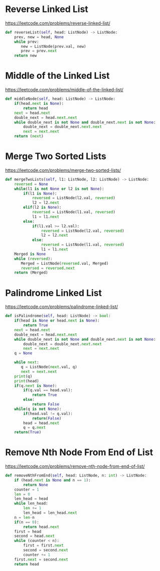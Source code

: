 

# Reverse Linked List

https://leetcode.com/problems/reverse-linked-list/
```python
def reverseList(self, head: ListNode) -> ListNode:
    prev, new = head, None
    while prev:
       new = ListNode(prev.val, new)
       prev = prev.next
    return new

```


# Middle of the Linked List

https://leetcode.com/problems/middle-of-the-linked-list/
```python
def middleNode(self, head: ListNode) -> ListNode:
    if(head.next is None):
        return head
    next = head.next
    double_next = head.next.next
    while double_next is not None and double_next.next is not None:
        double_next = double_next.next.next
        next = next.next
    return (next)

```


# Merge Two Sorted Lists

https://leetcode.com/problems/merge-two-sorted-lists/
```python
def mergeTwoLists(self, l1: ListNode, l2: ListNode) -> ListNode:
    reversed = None
    while(l1 is not None or l2 is not None):
        if(l1 is None):
            reversed = ListNode(l2.val, reversed)
            l2 = l2.next
        elif(l2 is None):
            reversed = ListNode(l1.val, reversed)
            l1 = l1.next
        else:
            if(l1.val >= l2.val):
                reversed = ListNode(l2.val, reversed)
                l2 = l2.next
            else:
                reversed = ListNode(l1.val, reversed)
                l1 = l1.next
    Merged is None
    while (reversed):
       Merged = ListNode(reversed.val, Merged)
       reversed = reversed.next
    return (Merged)

```


# Palindrome Linked List

https://leetcode.com/problems/palindrome-linked-list/
```python    
def isPalindrome(self, head: ListNode) -> bool:
    if(head is None or head.next is None):
        return True
    next = head.next
    double_next = head.next.next
    while double_next is not None and double_next.next is not None:
        double_next = double_next.next.next
        next = next.next
    q = None

    while next:
       q = ListNode(next.val, q)
       next = next.next
    print(q)
    print(head)
    if(q.next is None):
        if(q.val == head.val):
            return True
        else:
            return False
    while(q is not None):
        if(head.val != q.val):
            return(False)
        head = head.next
        q = q.next
    return(True)

```


# Remove Nth Node From End of List

https://leetcode.com/problems/remove-nth-node-from-end-of-list/
```python
def removeNthFromEnd(self, head: ListNode, n: int) -> ListNode:
    if (head.next is None and n == 1):
        return None
    counter = 1
    len = 0
    len_head = head
    while len_head:
        len += 1
        len_head = len_head.next
    n = len-n
    if(n == 0):
        return head.next
    first = head
    second = head.next
    while (counter < n):
        first = first.next
        second = second.next
        counter += 1
    first.next = second.next
    return head

```

